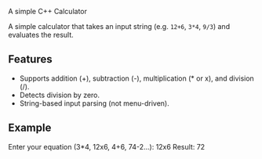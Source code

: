 A simple C++ Calculator

A simple calculator that takes an input string (e.g. `12+6`, `3*4`, `9/3`) 
and evaluates the result.

## Features
- Supports addition (+), subtraction (-), multiplication (* or x), and division (/).
- Detects division by zero.
- String-based input parsing (not menu-driven).

## Example

Enter your equation (3*4, 12x6, 4+6, 74-2...): 12x6
Result: 72
